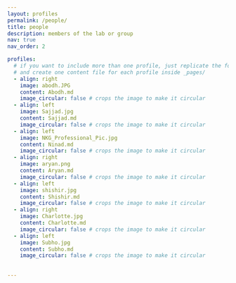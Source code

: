 ```yaml
---
layout: profiles
permalink: /people/
title: people
description: members of the lab or group
nav: true
nav_order: 2

profiles:
  # if you want to include more than one profile, just replicate the following block
  # and create one content file for each profile inside _pages/
  - align: right
    image: abodh.JPG
    content: Abodh.md
    image_circular: false # crops the image to make it circular
  - align: left
    image: Sajjad.jpg
    content: Sajjad.md
    image_circular: false # crops the image to make it circular
  - align: left
    image: NKG_Professional_Pic.jpg
    content: Ninad.md
    image_circular: false # crops the image to make it circular
  - align: right
    image: aryan.png
    content: Aryan.md
    image_circular: false # crops the image to make it circular
  - align: left
    image: shishir.jpg
    content: Shishir.md
    image_circular: false # crops the image to make it circular
  - align: right
    image: Charlotte.jpg
    content: Charlotte.md
    image_circular: false # crops the image to make it circular
  - align: left
    image: Subho.jpg
    content: Subho.md
    image_circular: false # crops the image to make it circular
    
  
---
```



